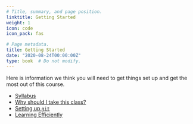 ```yaml
---
# Title, summary, and page position.
linktitle: Getting Started
weight: 1
icon: code
icon_pack: fas

# Page metadata.
title: Getting Started
date: "2020-08-24T00:00:00Z"
type: book  # Do not modify.
---
```


Here is information we think you will need to get things set up and get the most
out of this course.

* [Syllabus](syllabus)
* [Why should I take this class?](why)
* [Setting up `git`](github)
* [Learning Efficiently](learning-efficiently)

